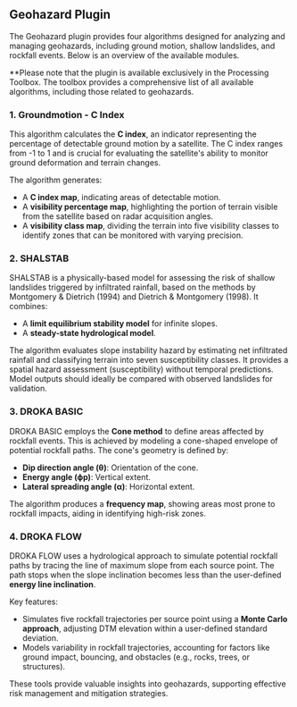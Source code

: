 ## Geohazard Plugin

The Geohazard plugin provides four algorithms designed for analyzing and managing geohazards, including ground motion, shallow landslides, and rockfall events. Below is an overview of the available modules.

**Please note that the plugin is available exclusively in the Processing Toolbox. The toolbox provides a comprehensive list of all available algorithms, including those related to geohazards.

### **1. Groundmotion - C Index**

This algorithm calculates the **C index**, an indicator representing the percentage of detectable ground motion by a satellite. The C index ranges from -1 to 1 and is crucial for evaluating the satellite's ability to monitor ground deformation and terrain changes. 

The algorithm generates:
- A **C index map**, indicating areas of detectable motion.
- A **visibility percentage map**, highlighting the portion of terrain visible from the satellite based on radar acquisition angles.
- A **visibility class map**, dividing the terrain into five visibility classes to identify zones that can be monitored with varying precision.

### **2. SHALSTAB**

SHALSTAB is a physically-based model for assessing the risk of shallow landslides triggered by infiltrated rainfall, based on the methods by Montgomery & Dietrich (1994) and Dietrich & Montgomery (1998). It combines:
- A **limit equilibrium stability model** for infinite slopes.
- A **steady-state hydrological model**.

The algorithm evaluates slope instability hazard by estimating net infiltrated rainfall and classifying terrain into seven susceptibility classes. It provides a spatial hazard assessment (susceptibility) without temporal predictions. Model outputs should ideally be compared with observed landslides for validation.

### **3. DROKA BASIC**

DROKA BASIC employs the **Cone method** to define areas affected by rockfall events. This is achieved by modeling a cone-shaped envelope of potential rockfall paths. The cone's geometry is defined by:
- **Dip direction angle (θ)**: Orientation of the cone.
- **Energy angle (ϕp)**: Vertical extent.
- **Lateral spreading angle (α)**: Horizontal extent.

The algorithm produces a **frequency map**, showing areas most prone to rockfall impacts, aiding in identifying high-risk zones.

### **4. DROKA FLOW**

DROKA FLOW uses a hydrological approach to simulate potential rockfall paths by tracing the line of maximum slope from each source point. The path stops when the slope inclination becomes less than the user-defined **energy line inclination**.

Key features:
- Simulates five rockfall trajectories per source point using a **Monte Carlo approach**, adjusting DTM elevation within a user-defined standard deviation.
- Models variability in rockfall trajectories, accounting for factors like ground impact, bouncing, and obstacles (e.g., rocks, trees, or structures).

These tools provide valuable insights into geohazards, supporting effective risk management and mitigation strategies.
